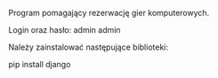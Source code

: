 Program pomagający rezerwację gier komputerowych.

Login oraz hasło:
admin
admin

Należy zainstalować następujące biblioteki:

pip install django

